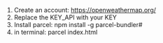 1) Create an account: https://openweathermap.org/
2) Replace the KEY_API with your KEY
3) Install parcel: npm install -g parcel-bundler#
4) in terminal: parcel index.html
   